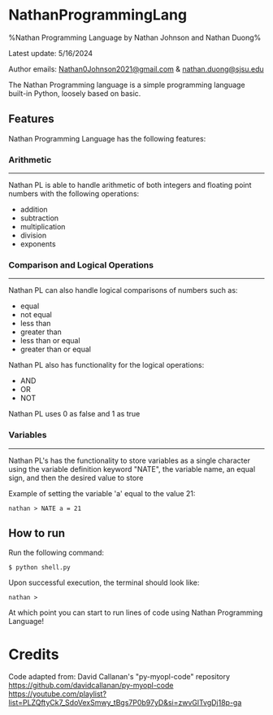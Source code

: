 NathanProgrammingLang
=====
%Nathan Programming Language by Nathan Johnson and Nathan Duong%

Latest update: 5/16/2024

Author emails: Nathan0Johnson2021@gmail.com & nathan.duong@sjsu.edu

The Nathan Programming language is a simple programming language built-in Python, loosely based on basic.

## Features

Nathan Programming Language has the following features:

### Arithmetic
--------

Nathan PL is able to handle arithmetic of both integers and floating point numbers with the following operations:
- addition
- subtraction
- multiplication
- division
- exponents


### Comparison and Logical Operations
--------

Nathan PL can also handle logical comparisons of numbers such as:
- equal
- not equal
- less than
- greater than
- less than or equal
- greater than or equal

Nathan PL also has functionality for the logical operations:
- AND
- OR
- NOT

Nathan PL uses 0 as false and 1 as true

### Variables
--------

Nathan PL's has the functionality to store variables as a single character using the variable definition keyword "NATE", the variable name, an equal sign, and then the desired value to store

Example of setting the variable 'a' equal to the value 21:

```
nathan > NATE a = 21
```

## How to run

Run the following command:

```
$ python shell.py
```

Upon successful execution, the terminal should look like:

```
nathan > 
```

At which point you can start to run lines of code using Nathan Programming Language!

##
Credits
=====
Code adapted from:
David Callanan's "py-myopl-code" repository <br />
https://github.com/davidcallanan/py-myopl-code <br />
https://youtube.com/playlist?list=PLZQftyCk7_SdoVexSmwy_tBgs7P0b97yD&si=zwvGlTvgDj18p-ga
